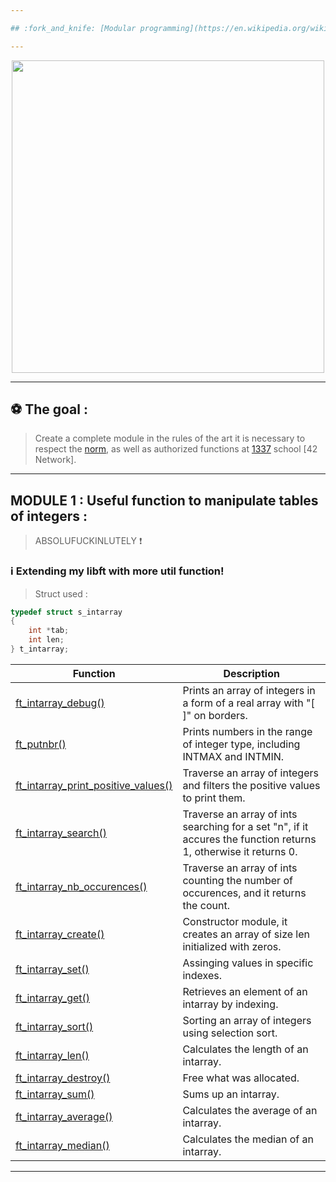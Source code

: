 ```yaml
---

## :fork_and_knife: [Modular programming](https://en.wikipedia.org/wiki/Modular_programming), beyond the Spaghetti mess :heavy_exclamation_mark:

---
```


</p>
<p align="center">
<img src="https://media2.giphy.com/media/l3vRf3QDkiCiNjXGM/giphy.gif?cid=790b761176ff3f599e97eecd1509a17c289bdf79c0ba4437&rid=giphy.gif&ct=g" width="500">
<p/>

---

## :soccer: The goal :

> Create a complete module in the rules of the art it is necessary to respect the [norm](https://github.com/ablaamim/Libft-Extended/blob/master/srcs/en.norm.pdf), 
as well as authorized functions at [1337](https://1337.ma/en/) school [42 Network].

---

## MODULE 1 : Useful function to manipulate tables of integers :

> ABSOLUFUCKINLUTELY :heavy_exclamation_mark:

### :information_source: Extending my libft with more util function!

> Struct used :
```c
typedef struct s_intarray
{
	int	*tab;
	int	len;
} t_intarray;
```

|Function | Description |
|---      |--- |
| [ft_intarray_debug()](https://github.com/ablaamim/Libft-Extended/blob/master/intarray/ft_intarray_debug.c) | Prints an array of integers in a form of a real array with "[ ]" on borders. |
| [ft_putnbr()](https://github.com/ablaamim/Libft-Extended/blob/master/intarray/ft_putnbr.c) | Prints numbers in the range of integer type, including INTMAX and INTMIN. |
| [ft_intarray_print_positive_values()]() | Traverse an array of integers and filters the positive values to print them. |
| [ft_intarray_search()](https://github.com/ablaamim/Libft-Extended/blob/master/intarray/ft_intarray_print_positive_values.c)| Traverse an array of ints searching for a set "n", if it accures the function returns 1, otherwise it returns 0. |
| [ft_intarray_nb_occurences()](https://github.com/ablaamim/Libft-Extended/blob/master/intarray/ft_intarray_nb_occurences.c) | Traverse an array of ints counting the number of occurences, and it returns the count. |
| [ft_intarray_create()](https://github.com/ablaamim/Libft-Extended/blob/master/intarray/ft_intarray_create.c) | Constructor module, it creates an array of size len initialized with zeros. |
| [ft_intarray_set()](https://github.com/ablaamim/Libft-Extended/blob/master/intarray/ft_intarray_set.c) | Assinging values in specific indexes. |
| [ft_intarray_get()](https://github.com/ablaamim/Libft-Extended/blob/master/intarray/ft_intarray_get.c) | Retrieves an element of an intarray by indexing. |
| [ft_intarray_sort()](https://github.com/ablaamim/Libft-Extended/blob/master/intarray/ft_intarray_sort.c) | Sorting an array of integers using selection sort. |
| [ft_intarray_len()](https://github.com/ablaamim/Libft-Extended/blob/master/intarray/ft_intarray_len.c) | Calculates the length of an intarray. |
| [ft_intarray_destroy()]() | Free what was allocated. |
| [ft_intarray_sum()]() | Sums up an intarray. |
| [ft_intarray_average()]()| Calculates the average of an intarray. |
| [ft_intarray_median()]() | Calculates the median of an intarray. |

---

